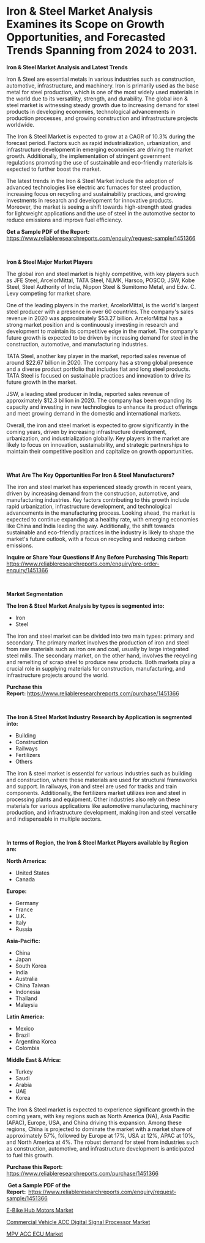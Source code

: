 <p><h1>Iron & Steel Market Analysis Examines its Scope on Growth Opportunities, and Forecasted Trends Spanning from 2024 to 2031.</h1></p><p><strong>Iron & Steel Market Analysis and Latest Trends</strong></p>
<p><p>Iron & Steel are essential metals in various industries such as construction, automotive, infrastructure, and machinery. Iron is primarily used as the base metal for steel production, which is one of the most widely used materials in the world due to its versatility, strength, and durability. The global iron & steel market is witnessing steady growth due to increasing demand for steel products in developing economies, technological advancements in production processes, and growing construction and infrastructure projects worldwide.</p><p>The Iron & Steel Market is expected to grow at a CAGR of 10.3% during the forecast period. Factors such as rapid industrialization, urbanization, and infrastructure development in emerging economies are driving the market growth. Additionally, the implementation of stringent government regulations promoting the use of sustainable and eco-friendly materials is expected to further boost the market.</p><p>The latest trends in the Iron & Steel Market include the adoption of advanced technologies like electric arc furnaces for steel production, increasing focus on recycling and sustainability practices, and growing investments in research and development for innovative products. Moreover, the market is seeing a shift towards high-strength steel grades for lightweight applications and the use of steel in the automotive sector to reduce emissions and improve fuel efficiency.</p></p>
<p><strong>Get a Sample PDF of the Report:&nbsp;</strong> <a href="https://www.reliableresearchreports.com/enquiry/request-sample/1451366">https://www.reliableresearchreports.com/enquiry/request-sample/1451366</a></p>
<p>&nbsp;</p>
<p><strong>Iron & Steel Major Market Players</strong></p>
<p><p>The global iron and steel market is highly competitive, with key players such as JFE Steel, ArcelorMittal, TATA Steel, NLMK, Harsco, POSCO, JSW, Kobe Steel, Steel Authority of India, Nippon Steel & Sumitomo Metal, and Edw. C. Levy competing for market share.</p><p>One of the leading players in the market, ArcelorMittal, is the world's largest steel producer with a presence in over 60 countries. The company's sales revenue in 2020 was approximately $53.27 billion. ArcelorMittal has a strong market position and is continuously investing in research and development to maintain its competitive edge in the market. The company's future growth is expected to be driven by increasing demand for steel in the construction, automotive, and manufacturing industries.</p><p>TATA Steel, another key player in the market, reported sales revenue of around $22.67 billion in 2020. The company has a strong global presence and a diverse product portfolio that includes flat and long steel products. TATA Steel is focused on sustainable practices and innovation to drive its future growth in the market.</p><p>JSW, a leading steel producer in India, reported sales revenue of approximately $12.3 billion in 2020. The company has been expanding its capacity and investing in new technologies to enhance its product offerings and meet growing demand in the domestic and international markets.</p><p>Overall, the iron and steel market is expected to grow significantly in the coming years, driven by increasing infrastructure development, urbanization, and industrialization globally. Key players in the market are likely to focus on innovation, sustainability, and strategic partnerships to maintain their competitive position and capitalize on growth opportunities.</p></p>
<p>&nbsp;</p>
<p><strong>What Are The Key Opportunities For Iron & Steel Manufacturers?</strong></p>
<p><p>The iron and steel market has experienced steady growth in recent years, driven by increasing demand from the construction, automotive, and manufacturing industries. Key factors contributing to this growth include rapid urbanization, infrastructure development, and technological advancements in the manufacturing process. Looking ahead, the market is expected to continue expanding at a healthy rate, with emerging economies like China and India leading the way. Additionally, the shift towards sustainable and eco-friendly practices in the industry is likely to shape the market's future outlook, with a focus on recycling and reducing carbon emissions.</p></p>
<p><strong>Inquire or Share Your Questions If Any Before Purchasing This Report:</strong> <a href="https://www.reliableresearchreports.com/enquiry/pre-order-enquiry/1451366">https://www.reliableresearchreports.com/enquiry/pre-order-enquiry/1451366</a></p>
<p>&nbsp;</p>
<p><strong>Market Segmentation</strong></p>
<p><strong>The Iron & Steel Market Analysis by types is segmented into:</strong></p>
<p><ul><li>Iron</li><li>Steel</li></ul></p>
<p><p>The iron and steel market can be divided into two main types: primary and secondary. The primary market involves the production of iron and steel from raw materials such as iron ore and coal, usually by large integrated steel mills. The secondary market, on the other hand, involves the recycling and remelting of scrap steel to produce new products. Both markets play a crucial role in supplying materials for construction, manufacturing, and infrastructure projects around the world.</p></p>
<p><strong>Purchase this Report:&nbsp;</strong><a href="https://www.reliableresearchreports.com/purchase/1451366">https://www.reliableresearchreports.com/purchase/1451366</a></p>
<p>&nbsp;</p>
<p><strong>The Iron & Steel Market Industry Research by Application is segmented into:</strong></p>
<p><ul><li>Building</li><li>Construction</li><li>Railways</li><li>Fertilizers</li><li>Others</li></ul></p>
<p><p>The iron & steel market is essential for various industries such as building and construction, where these materials are used for structural frameworks and support. In railways, iron and steel are used for tracks and train components. Additionally, the fertilizers market utilizes iron and steel in processing plants and equipment. Other industries also rely on these materials for various applications like automotive manufacturing, machinery production, and infrastructure development, making iron and steel versatile and indispensable in multiple sectors.</p></p>
<p>&nbsp;</p>
<p><strong>In terms of Region, the Iron & Steel Market Players available by Region are:</strong></p>
<p>
    <p> <strong> North America: </strong>
        <ul>
            <li>United States</li>
            <li>Canada</li>
        </ul>
        </p> 
    <p> <strong> Europe: </strong>
        <ul>
            <li>Germany</li>
            <li>France</li>
            <li>U.K.</li>
            <li>Italy</li>
            <li>Russia</li>
        </ul>
        </p> 
    <p> <strong> Asia-Pacific: </strong>
        <ul>
            <li>China</li>
            <li>Japan</li>
            <li>South Korea</li>
            <li>India</li>
            <li>Australia</li>
            <li>China Taiwan</li>
            <li>Indonesia</li>
            <li>Thailand</li>
            <li>Malaysia</li>
        </ul>
        </p> 
    <p> <strong> Latin America: </strong>
        <ul>
            <li>Mexico</li>
            <li>Brazil</li>
            <li>Argentina Korea</li>
            <li>Colombia</li>
        </ul>
        </p> 
    <p> <strong> Middle East & Africa: </strong>
        <ul>
            <li>Turkey</li>
            <li>Saudi</li>
            <li>Arabia</li>
            <li>UAE</li>
            <li>Korea</li>
        </ul>
    </p>
    </p>
<p><p>The Iron & Steel market is expected to experience significant growth in the coming years, with key regions such as North America (NA), Asia Pacific (APAC), Europe, USA, and China driving this expansion. Among these regions, China is projected to dominate the market with a market share of approximately 57%, followed by Europe at 17%, USA at 12%, APAC at 10%, and North America at 4%. The robust demand for steel from industries such as construction, automotive, and infrastructure development is anticipated to fuel this growth.</p></p>
<p><strong>Purchase this Report: </strong><a href="https://www.reliableresearchreports.com/purchase/1451366">https://www.reliableresearchreports.com/purchase/1451366</a></p>
<p>&nbsp;<strong>Get a Sample PDF of the Report:&nbsp;&nbsp;</strong><a href="https://www.reliableresearchreports.com/enquiry/request-sample/1451366">https://www.reliableresearchreports.com/enquiry/request-sample/1451366</a></p>
<p><strong></strong></p>
<p><p><a href="https://view.publitas.com/reportprime-1/e-bike-hub-motors-market-size-market-share-and-global-market-analysis-report-2023-2030/">E-Bike Hub Motors Market</a></p><p><a href="https://view.publitas.com/reportprime-1/commercial-vehicle-acc-digital-signal-processor-market-share-market-new-trends-analysis-report-by-type-by-application-by-end-use-by-region-and-segment-forecasts-2023-2030/">Commercial Vehicle ACC Digital Signal Processor Market</a></p><p><a href="https://view.publitas.com/reportprime-1/mpv-acc-ecu-market-research-report-forecasted-for-period-from-2023-2030-by-market-type-market-application-and-region/">MPV ACC ECU Market</a></p></p>
